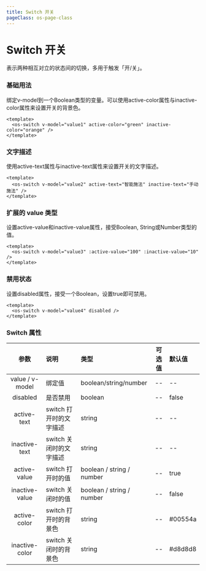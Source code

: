 ```yaml
---
title: Switch 开关
pageClass: os-page-class
---
```


# Switch 开关

<p class="os-vuepress-my-p">
  表示两种相互对立的状态间的切换，多用于触发「开/关」。
</p>
 
### 基础用法

<div class="example-area">
  <template>
  <os-switch v-model="value1" active-color="green" inactive-color="orange" />
  <div>
    当前选择值：{{value1}}  
  </div>
</template>
</div>

<p class="os-vuepress-my-p">
  绑定v-model到一个Boolean类型的变量。可以使用active-color属性与inactive-color属性来设置开关的背景色。
</p>

```vue
<template>
  <os-switch v-model="value1" active-color="green" inactive-color="orange" />
</template>
```

### 文字描述

<div class="example-area">
  <template>
  <os-switch v-model="value2" active-text="智能施法" inactive-text="手动施法" />
</template>
</div>

<p class="os-vuepress-my-p">
  使用active-text属性与inactive-text属性来设置开关的文字描述。
</p>

```vue
<template>
  <os-switch v-model="value2" active-text="智能施法" inactive-text="手动施法" />
</template>
```

### 扩展的 value 类型

<div class="example-area">
  <template>
  <os-switch v-model="value3" :active-value="100" :inactive-value="10" />
  <div style="margin-top: 10px">当前的选择值：{{value3}}</div>
</template>
</div>

<p class="os-vuepress-my-p">
  设置active-value和inactive-value属性，接受Boolean, String或Number类型的值。
</p>

```vue
<template>
  <os-switch v-model="value3" :active-value="100" :inactive-value="10" />
</template>
```

### 禁用状态

<div class="example-area">
  <template>
  <os-switch v-model="value4" disabled/>
</template>
</div>

<p class="os-vuepress-my-p">
  设置disabled属性，接受一个Boolean，设置true即可禁用。
</p>

```vue
<template>
  <os-switch v-model="value4" disabled />
</template>
```

<!-- 以下是运行代码 -->
<script>
export default {
  data() {
    return {
      value1: true,
      value2: "",
      value3: 10,
      value4: false,
      value5: "",
      value6: "",
      value7: "",
      value8: ""
    }
  }
}
</script>

### Switch 属性

|      参数       | 说明                    | 类型                      | 可选值 | 默认值  |
| :-------------: | :---------------------- | :------------------------ | :----: | :------ |
| value / v-model | 绑定值                  | boolean/string/number     |   --   | --      |
|    disabled     | 是否禁用                | boolean                   |   --   | false   |
|   active-text   | switch 打开时的文字描述 | string                    |   --   | --      |
|  inactive-text  | switch 关闭时的文字描述 | string                    |   --   | --      |
|  active-value   | switch 打开时的值       | boolean / string / number |   --   | true    |
| inactive-value  | switch 关闭时的值       | boolean / string / number |   --   | false   |
|  active-color   | switch 打开时的背景色   | string                    |   --   | #00554a |
| inactive-color  | switch 关闭时的背景色   | string                    |   --   | #d8d8d8 |
